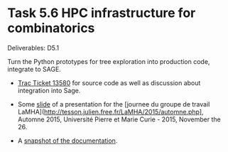 Task 5.6 HPC infrastructure for combinatorics
=============================================

Deliverables: D5.1

Turn the Python prototypes for tree exploration into production code,
integrate to SAGE.

- [Trac Ticket 13580](http://trac.sagemath.org/ticket/13580) for source
  code as well as discussion about integration into Sage.

- Some
  [slide](https://github.com/OpenDreamKit/OpenDreamKit/blob/master/WP5/T5.6/HPC-Combi.pdf)
  of a presentation for the
  [journee du groupe de travail LaMHA](http://tesson.julien.free.fr/LaMHA/2015/automne.php],
   Automne 2015, Université Pierre et Marie Curie - 2015, November the 26.

- A [snapshot of the documentation](https://github.com/OpenDreamKit/OpenDreamKit/blob/master/WP5/T5.6/documentation.pdf).

